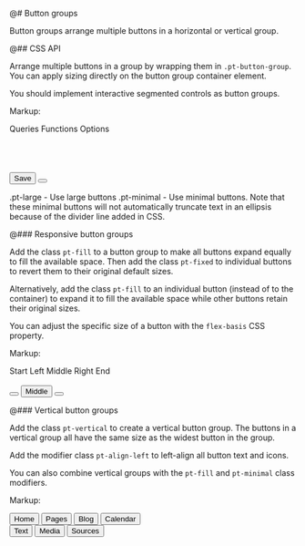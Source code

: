 @# Button groups

Button groups arrange multiple buttons in a horizontal or vertical group.

@## CSS API

Arrange multiple buttons in a group by wrapping them in `.pt-button-group`.
You can apply sizing directly on the button group container element.

You should implement interactive segmented controls as button groups.

Markup:
<div class="pt-button-group {{.modifier}}">
<a class="pt-button pt-icon-database" tabindex="0" role="button">Queries</a>
<a class="pt-button pt-icon-function" tabindex="0" role="button">Functions</a>
<a class="pt-button" tabindex="0" role="button">
Options <span class="pt-icon-standard pt-icon-caret-down pt-align-right"></span>
</a>
</div>
<br /><br />
<div class="pt-button-group {{.modifier}}">
<a class="pt-button pt-icon-chart" tabindex="0" role="button"></a>
<a class="pt-button pt-icon-control" tabindex="0" role="button"></a>
<a class="pt-button pt-icon-graph" tabindex="0" role="button"></a>
<a class="pt-button pt-icon-camera" tabindex="0" role="button"></a>
<a class="pt-button pt-icon-map" tabindex="0" role="button"></a>
<a class="pt-button pt-icon-code" tabindex="0" role="button"></a>
<a class="pt-button pt-icon-th" tabindex="0" role="button"></a>
<a class="pt-button pt-icon-time" tabindex="0" role="button"></a>
<a class="pt-button pt-icon-compressed" tabindex="0" role="button"></a>
</div>
<br /><br />
<div class="pt-button-group {{.modifier}}">
<button type="button" class="pt-button pt-intent-success">Save</button>
<button type="button" class="pt-button pt-intent-success pt-icon-caret-down"></button>
</div>

.pt-large - Use large buttons
.pt-minimal - Use minimal buttons. Note that these minimal buttons will not automatically
truncate text in an ellipsis because of the divider line added in CSS.

@### Responsive button groups

Add the class `pt-fill` to a button group to make all buttons expand equally to fill the
available space. Then add the class `pt-fixed` to individual buttons to revert them to their
original default sizes.

Alternatively, add the class `pt-fill` to an individual button (instead of to the container)
to expand it to fill the available space while other buttons retain their original sizes.

You can adjust the specific size of a button with the `flex-basis` CSS property.

Markup:
<div class="pt-button-group pt-large pt-fill">
<a class="pt-button pt-intent-primary pt-fixed" tabindex="0" role="button">Start</a>
<a class="pt-button pt-intent-primary" tabindex="0" role="button">Left</a>
<a class="pt-button pt-intent-primary pt-active" tabindex="0" role="button">Middle</a>
<a class="pt-button pt-intent-primary" tabindex="0" role="button">Right</a>
<a class="pt-button pt-intent-primary pt-fixed" tabindex="0" role="button">End</a>
</div>
<br />
<div class="pt-button-group pt-fill">
<button class="pt-button pt-icon-arrow-left"></button>
<button class="pt-button pt-fill">Middle</button>
<button class="pt-button pt-icon-arrow-right"></button>
</div>

@### Vertical button groups

Add the class `pt-vertical` to create a vertical button group. The buttons in a vertical
group all have the same size as the widest button in the group.

Add the modifier class `pt-align-left` to left-align all button text and icons.

You can also combine vertical groups with the `pt-fill` and `pt-minimal` class modifiers.

Markup:
<div class="pt-button-group pt-vertical" style="padding-right: 10px">
<a class="pt-button pt-icon-search-template" role="button" tabindex="0"></a>
<a class="pt-button pt-icon-zoom-in" role="button" tabindex="0"></a>
<a class="pt-button pt-icon-zoom-out" role="button" tabindex="0"></a>
<a class="pt-button pt-icon-zoom-to-fit" role="button" tabindex="0"></a>
</div>
<div class="pt-button-group pt-vertical" style="padding-right: 10px">
<button type="button" class="pt-button pt-active">Home</button>
<button type="button" class="pt-button">Pages</button>
<button type="button" class="pt-button">Blog</button>
<button type="button" class="pt-button">Calendar</button>
</div>
<div class="pt-button-group pt-vertical pt-align-left pt-large">
<button type="button" class="pt-button pt-intent-primary pt-icon-document">Text</button>
<button type="button" class="pt-button pt-intent-primary pt-icon-media pt-active">Media</button>
<button type="button" class="pt-button pt-intent-primary pt-icon-link">Sources</button>
</div>

